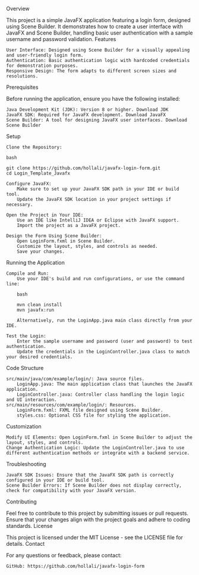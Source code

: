 Overview

This project is a simple JavaFX application featuring a login form, designed using Scene Builder. It demonstrates how to create a user interface with JavaFX and Scene Builder, handling basic user authentication with a sample username and password validation.
Features

    User Interface: Designed using Scene Builder for a visually appealing and user-friendly login form.
    Authentication: Basic authentication logic with hardcoded credentials for demonstration purposes.
    Responsive Design: The form adapts to different screen sizes and resolutions.

Prerequisites

Before running the application, ensure you have the following installed:

    Java Development Kit (JDK): Version 8 or higher. Download JDK
    JavaFX SDK: Required for JavaFX development. Download JavaFX
    Scene Builder: A tool for designing JavaFX user interfaces. Download Scene Builder

Setup

    Clone the Repository:

    bash

    git clone https://github.com/hollali/javafx-login-form.git
    cd Login_Template_Javafx

    Configure JavaFX:
        Make sure to set up your JavaFX SDK path in your IDE or build tool.
        Update the JavaFX SDK location in your project settings if necessary.

    Open the Project in Your IDE:
        Use an IDE like IntelliJ IDEA or Eclipse with JavaFX support.
        Import the project as a JavaFX project.

    Design the Form Using Scene Builder:
        Open LoginForm.fxml in Scene Builder.
        Customize the layout, styles, and controls as needed.
        Save your changes.

Running the Application

    Compile and Run:
        Use your IDE's build and run configurations, or use the command line:

        bash

        mvn clean install
        mvn javafx:run

        Alternatively, run the LoginApp.java main class directly from your IDE.

    Test the Login:
        Enter the sample username and password (user and password) to test authentication.
        Update the credentials in the LoginController.java class to match your desired credentials.

Code Structure

    src/main/java/com/example/login/: Java source files.
        LoginApp.java: The main application class that launches the JavaFX application.
        LoginController.java: Controller class handling the login logic and UI interaction.
    src/main/resources/com/example/login/: Resources.
        LoginForm.fxml: FXML file designed using Scene Builder.
        styles.css: Optional CSS file for styling the application.

Customization

    Modify UI Elements: Open LoginForm.fxml in Scene Builder to adjust the layout, styles, and controls.
    Change Authentication Logic: Update the LoginController.java to use different authentication methods or integrate with a backend service.

Troubleshooting

    JavaFX SDK Issues: Ensure that the JavaFX SDK path is correctly configured in your IDE or build tool.
    Scene Builder Errors: If Scene Builder does not display correctly, check for compatibility with your JavaFX version.

Contributing

Feel free to contribute to this project by submitting issues or pull requests. Ensure that your changes align with the project goals and adhere to coding standards.
License

This project is licensed under the MIT License - see the LICENSE file for details.
Contact

For any questions or feedback, please contact:

    GitHub: https://github.com/hollali/javafx-login-form
